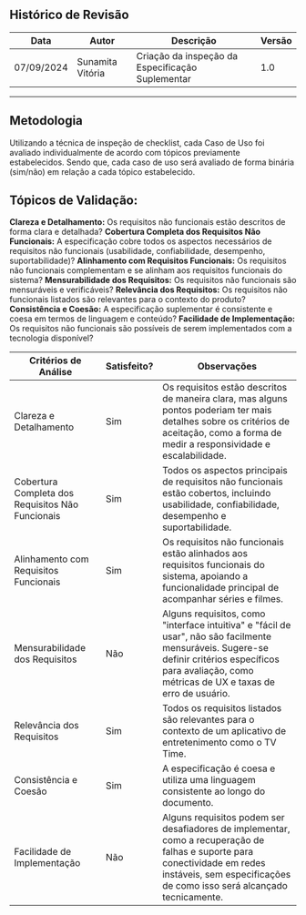 
## Histórico de Revisão
| Data       | Autor         | Descrição                          | Versão |
|------------|---------------|------------------------------------|--------|
| 07/09/2024 | Sunamita Vitória  | Criação da inspeção da Especificação Suplementar  | 1.0    |

---
## Metodologia

Utilizando a técnica de inspeção de checklist, cada Caso de Uso foi avaliado individualmente de acordo com tópicos previamente estabelecidos. Sendo que, cada caso de uso será avaliado de forma binária (sim/não) em relação a cada tópico estabelecido. 

## Tópicos de Validação:
**Clareza e Detalhamento:** Os requisitos não funcionais estão descritos de forma clara e detalhada?
**Cobertura Completa dos Requisitos Não Funcionais:** A especificação cobre todos os aspectos necessários de requisitos não funcionais (usabilidade, confiabilidade, desempenho, suportabilidade)?
**Alinhamento com Requisitos Funcionais:** Os requisitos não funcionais complementam e se alinham aos requisitos funcionais do sistema?
**Mensurabilidade dos Requisitos:** Os requisitos não funcionais são mensuráveis e verificáveis?
**Relevância dos Requisitos:** Os requisitos não funcionais listados são relevantes para o contexto do produto?
**Consistência e Coesão:** A especificação suplementar é consistente e coesa em termos de linguagem e conteúdo?
**Facilidade de Implementação:** Os requisitos não funcionais são possíveis de serem implementados com a tecnologia disponível?

| Critérios de Análise	            | Satisfeito?	| Observações |
|-----------------------------------|---------------|--------------------|
| Clareza e Detalhamento	| Sim	| Os requisitos estão descritos de maneira clara, mas alguns pontos poderiam ter mais detalhes sobre os critérios de aceitação, como a forma de medir a responsividade e escalabilidade. |
| Cobertura Completa dos Requisitos Não Funcionais | Sim |	Todos os aspectos principais de requisitos não funcionais estão cobertos, incluindo usabilidade, confiabilidade, desempenho e suportabilidade. |
| Alinhamento com Requisitos Funcionais	| Sim	| Os requisitos não funcionais estão alinhados aos requisitos funcionais do sistema, apoiando a funcionalidade principal de acompanhar séries e filmes. |
| Mensurabilidade dos Requisitos	| Não	| Alguns requisitos, como "interface intuitiva" e "fácil de usar", não são facilmente mensuráveis. Sugere-se definir critérios específicos para avaliação, como métricas de UX e taxas de erro de usuário. |
| Relevância dos Requisitos	| Sim |	Todos os requisitos listados são relevantes para o contexto de um aplicativo de entretenimento como o TV Time. |
| Consistência e Coesão	| Sim	| A especificação é coesa e utiliza uma linguagem consistente ao longo do documento. |
| Facilidade de Implementação	| Não |	Alguns requisitos podem ser desafiadores de implementar, como a recuperação de falhas e suporte para conectividade em redes instáveis, sem especificações de como isso será alcançado tecnicamente. |
